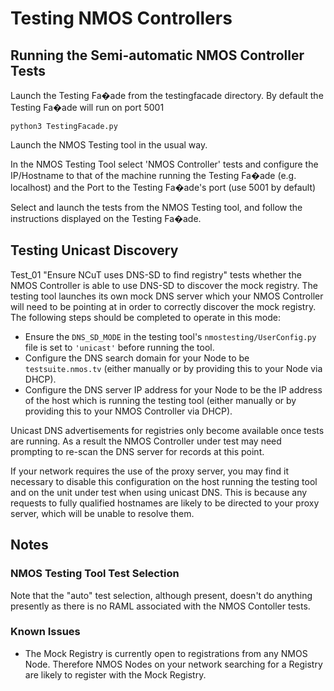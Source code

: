 # Testing NMOS Controllers

## Running the Semi-automatic NMOS Controller Tests

Launch the Testing Fa�ade from the testingfacade directory. By default the Testing Fa�ade will run on port 5001
```shell
python3 TestingFacade.py
```

Launch the NMOS Testing tool in the usual way.

In the NMOS Testing Tool select 'NMOS Controller' tests and configure the IP/Hostname to that of the machine running the Testing Fa�ade (e.g. localhost) and the Port to the Testing Fa�ade's port (use 5001 by default)

Select and launch the tests from the NMOS Testing tool, and follow the instructions displayed on the Testing Fa�ade.

## Testing Unicast Discovery

Test_01 "Ensure NCuT uses DNS-SD to find registry" tests whether the NMOS Controller is able to use DNS-SD to discover the mock registry. The testing tool launches its own mock DNS server which your NMOS Controller will need to be pointing at in order to correctly discover the mock registry. The following steps should be completed to operate in this mode:

*   Ensure the `DNS_SD_MODE` in the testing tool's `nmostesting/UserConfig.py` file is set to `'unicast'` before running the tool.
*   Configure the DNS search domain for your Node to be `testsuite.nmos.tv` (either manually or by providing this to your Node via DHCP).
*   Configure the DNS server IP address for your Node to be the IP address of the host which is running the testing tool (either manually or by providing this to your NMOS Controller via DHCP).

Unicast DNS advertisements for registries only become available once tests are running. As a result the NMOS Controller under test may need prompting to re-scan the DNS server for records at this point. 

If your network requires the use of the proxy server, you may find it necessary to disable this configuration on the host running the testing tool and on the unit under test when using unicast DNS. This is because any requests to fully qualified hostnames are likely to be directed to your proxy server, which will be unable to resolve them.



## Notes

### NMOS Testing Tool Test Selection
Note that the "auto" test selection, although present, doesn't do anything presently as there is no RAML associated with the NMOS Contoller tests.

### Known Issues

* The Mock Registry is currently open to registrations from any NMOS Node. Therefore NMOS Nodes on your network searching for a Registry are likely to register with the Mock Registry.
